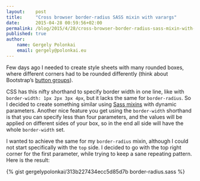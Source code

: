```yaml
---
layout:    post
title:     "Cross browser border-radius SASS mixin with varargs"
date:      2015-04-28 00:59:56+02:00
permalink: /blog/2015/4/28/cross-browser-border-radius-sass-mixin-with-varargs
published: true
author:
    name: Gergely Polonkai
    email: gergely@polonkai.eu
---
```


Few days ago I needed to create style sheets with many rounded boxes,
where different corners had to be rounded differently (think about
Bootstrap’s [button
groups](http://getbootstrap.com/components/#btn-groups)).

CSS has this nifty shorthand to specify border width in one line, like
with `border-width: 1px 2px 3px 4px`, but it lacks the same for
`border-radius`. So I decided to create something similar using [Sass
mixins](http://sass-lang.com/guide#topic-6) with dynamic
parameters. Another nice feature you get using the `border-width`
shorthand is that you can specify less than four parameters, and the
values will be applied on different sides of your box, so in the end
all side will have the whole `border-width` set.

I wanted to achieve the same for my `border-radius` mixin, although I
could not start specifically with the `top` side. I decided to go with
the top right corner for the first parameter, while trying to keep a
sane repeating pattern. Here is the result:

{% gist gergelypolonkai/313b227434ecc5d85d7b border-radius.sass %}
